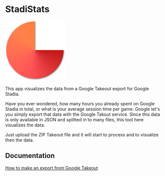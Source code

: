 # StadiStats
![Logo](https://raw.githubusercontent.com/julianschmuckli/stadistats/master/app/public/apple-icon.png)

This app visualizes the data from a Google Takeout export for Google Stadia.

Have you ever wondered, how many hours you already spent on Google Stadia in total, or what is your average session time per game.
Google let's you simply export that data with the Google Takout service. Since this data is only available in JSON and splitted in to many files, this tool here visualizes the data.

Just upload the ZIP Takeout file and it will start to process and to visualize then the data.

## Documentation
[How to make an export from Google Takeout](./docs/how_to_make_an_export.md)